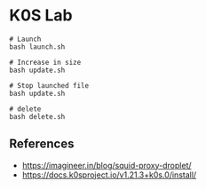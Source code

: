 # K0S Lab

```
# Launch 
bash launch.sh

# Increase in size
bash update.sh

# Stop launched file
bash update.sh

# delete 
bash delete.sh
```

## References

- https://imagineer.in/blog/squid-proxy-droplet/
- https://docs.k0sproject.io/v1.21.3+k0s.0/install/